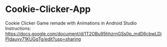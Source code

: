 # Cookie-Clicker-App
Cookie Clicker Game remade with Animations in Android Studio
Instructions: https://docs.google.com/document/d/1T2OBu95hhzrnGSs0p_mdD6cbwLDiPIdauyv71KUGqTg/edit?usp=sharing
